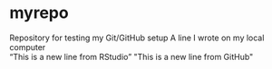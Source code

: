 # myrepo
Repository for testing my Git/GitHub setup
A line I wrote on my local computer  
“This is a new line from RStudio”
"This is a new line from GitHub"
